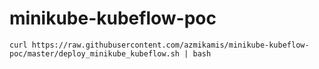 # minikube-kubeflow-poc

```
curl https://raw.githubusercontent.com/azmikamis/minikube-kubeflow-poc/master/deploy_minikube_kubeflow.sh | bash
```
